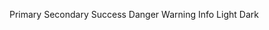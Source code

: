 ﻿<BSBadge Color="BSColor.Primary">Primary</BSBadge>
<BSBadge Color="BSColor.Secondary">Secondary</BSBadge>
<BSBadge Color="BSColor.Success">Success</BSBadge>
<BSBadge Color="BSColor.Danger">Danger</BSBadge>
<BSBadge Color="BSColor.Warning" Class="text-dark">Warning</BSBadge>
<BSBadge Color="BSColor.Info" Class="text-dark">Info</BSBadge>
<BSBadge Color="BSColor.Light" Class="text-dark">Light</BSBadge>
<BSBadge Color="BSColor.Dark">Dark</BSBadge>